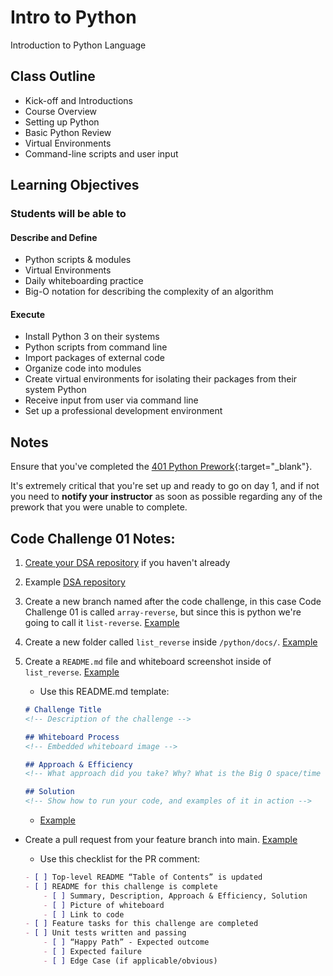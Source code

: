 # Intro to Python

Introduction to Python Language

## Class Outline

<!-- To Be Completed By Instructor -->
- Kick-off and Introductions
- Course Overview
- Setting up Python
- Basic Python Review
- Virtual Environments
- Command-line scripts and user input

## Learning Objectives

### Students will be able to

#### Describe and Define

- Python scripts & modules
- Virtual Environments
- Daily whiteboarding practice
- Big-O notation for describing the complexity of an algorithm

#### Execute

- Install Python 3 on their systems
- Python scripts from command line
- Import packages of external code
- Organize code into modules
- Create virtual environments for isolating their packages from their system Python
- Receive input from user via command line
- Set up a professional development environment

## Notes

Ensure that you've completed the [401 Python Prework](https://codefellows.github.io/code-401-python-guide/curriculum/prework/){:target="_blank"}.

It's extremely critical that you're set up and ready to go on day 1, and if not you need to **notify your instructor** as soon as possible regarding any of the prework that you were unable to complete.

## Code Challenge 01 Notes:

1. [Create your DSA repository](https://github.com/codefellows/data-structures-and-algorithms/generate) if you haven't already
1. Example [DSA repository](https://github.com/adamowada/python-401n7-data-structures-and-algorithms/)
1. Create a new branch named after the code challenge, in this case Code Challenge 01 is called `array-reverse`, but since this is python we're going to call it `list-reverse`. [Example](https://github.com/adamowada/python-401n7-data-structures-and-algorithms/tree/list-reverse)
1. Create a new folder called `list_reverse` inside `/python/docs/`. [Example](https://github.com/adamowada/python-401n7-data-structures-and-algorithms/tree/main/python/docs/list_reverse)
1. Create a `README.md` file and whiteboard screenshot inside of `list_reverse`. [Example](https://github.com/adamowada/python-401n7-data-structures-and-algorithms/tree/main/python/docs/list_reverse)

    - Use this README.md template:

    ```markdown
    # Challenge Title
    <!-- Description of the challenge -->

    ## Whiteboard Process
    <!-- Embedded whiteboard image -->

    ## Approach & Efficiency
    <!-- What approach did you take? Why? What is the Big O space/time for this approach? -->

    ## Solution
    <!-- Show how to run your code, and examples of it in action -->
    ```

    - [Example](https://github.com/adamowada/python-401n7-data-structures-and-algorithms/blob/main/python/docs/list_reverse/README.md)

- Create a pull request from your feature branch into main. [Example](https://github.com/adamowada/python-401n7-data-structures-and-algorithms/pull/1)

    - Use this checklist for the PR comment:

    ```markdown
    - [ ] Top-level README “Table of Contents” is updated
    - [ ] README for this challenge is complete
        - [ ] Summary, Description, Approach & Efficiency, Solution
        - [ ] Picture of whiteboard
        - [ ] Link to code
    - [ ] Feature tasks for this challenge are completed
    - [ ] Unit tests written and passing
        - [ ] “Happy Path” - Expected outcome
        - [ ] Expected failure
        - [ ] Edge Case (if applicable/obvious)
    ```
